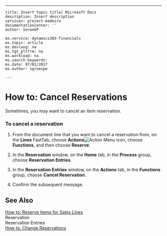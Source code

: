 ---
    title: Insert topic title| Microsoft Docs
    description: Insert description
    services: project-madeira
    documentationcenter: ''
    author: SorenGP

    ms.service: dynamics365-financials
    ms.topic: article
    ms.devlang: na
    ms.tgt_pltfrm: na
    ms.workload: na
    ms.search.keywords:
    ms.date: 07/01/2017
    ms.author: sgroespe

    ---
# How to: Cancel Reservations
Sometimes, you may want to cancel an item reservation.  
  
### To cancel a reservation  
  
1.  From the document line that you want to cancel a reservation from, on the **Lines** FastTab, choose **Actions**![Action Menu icon](../media/actionmenuicon.png "actionMenuIcon"), choose **Functions**, and then choose **Reserve**.  
  
2.  In the **Reservation** window, on the **Home** tab, in the **Process** group, choose **Reservation Entries**.  
  
3.  In the **Reservation Entries** window, on the **Actions** tab, in the **Functions** group, choose **Cancel Reservation**.  
  
4.  Confirm the subsequent message.  
  
## See Also  
 [How to: Reserve Items for Sales Lines](../how-to-reserve-items-for-sales-lines.md)   
 Reservation   
 Reservation Entries   
 [How to: Change Reservations](../how-to-change-reservations.md)